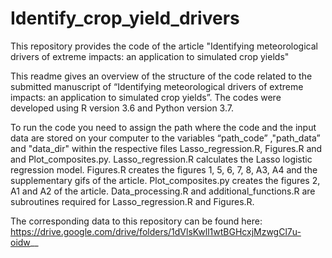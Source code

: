 # Identify_crop_yield_drivers
This repository provides the code of the article "Identifying meteorological drivers of extreme impacts: an application to simulated crop yields"

This readme gives an overview of the structure of the code related to the submitted manuscript of “Identifying meteorological drivers of extreme impacts: an application to simulated crop yields”.
The codes were developed using R version 3.6 and Python version 3.7.

To run the code you need to assign the path where the code and the input data are stored on your computer to the variables “path_code” ,"path_data” and "data_dir" within the respective files Lasso_regression.R, Figures.R and and Plot_composites.py. 
Lasso_regression.R calculates the Lasso logistic regression model. 
Figures.R creates the figures 1, 5, 6, 7, 8, A3, A4 and the supplementary gifs of the article. 
Plot_composites.py creates the figures 2, A1 and A2 of the article.
Data_processing.R and additional_functions.R are subroutines required for Lasso_regression.R and Figures.R.

The corresponding data to this repository can be found here: https://drive.google.com/drive/folders/1dVlsKwll1wtBGHcxjMzwgCl7u-oidw__
